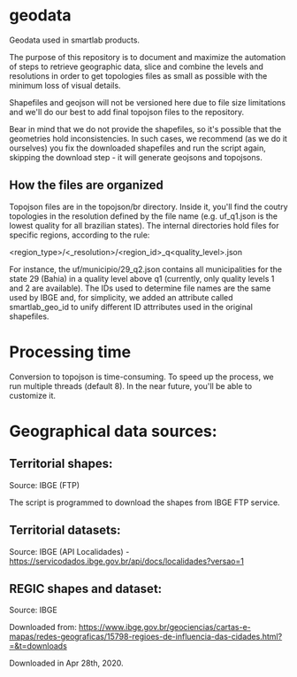 # geodata
Geodata used in smartlab products.

The purpose of this repository is to document and maximize the automation of steps to retrieve geographic data, slice and combine the levels and resolutions in order to get topologies files as small as possible with the minimum loss of visual details.

Shapefiles and geojson will not be versioned here due to file size limitations and we'll do our best to add final topojson files to the repository.

Bear in mind that we do not provide the shapefiles, so it's possible that the geometries hold inconsistencies. In such cases, we recommend (as we do it ourselves) you fix the downloaded shapefiles and run the script again, skipping the download step - it will generate geojsons and topojsons.

## How the files are organized

Topojson files are in the topojson/br directory. Inside it, you'll find the coutry topologies in the resolution defined by the file name (e.g. uf_q1.json is the lowest quality for all brazilian states). The internal directories hold files for specific regions, according to the rule:

<region_type>/<_resolution>/<region_id>_q<quality_level>.json
  
For instance, the uf/municipio/29_q2.json contains all municipalities for the state 29 (Bahia) in a quality level above q1 (currently, only quality levels 1 and 2 are available). The IDs used to determine file names are the same used by IBGE and, for simplicity, we added an attribute called smartlab_geo_id to unify different ID attrributes used in the original shapefiles.

# Processing time
Conversion to topojson is time-consuming. To speed up the process, we run multiple threads (default 8). In the near future, you'll be able to customize it.

# Geographical data sources:
## Territorial shapes:
Source: IBGE (FTP)

The script is programmed to download the shapes from IBGE FTP service.

## Territorial datasets:
Source: IBGE (API Localidades) - https://servicodados.ibge.gov.br/api/docs/localidades?versao=1

## REGIC shapes and dataset:
Source: IBGE

Downloaded from: https://www.ibge.gov.br/geociencias/cartas-e-mapas/redes-geograficas/15798-regioes-de-influencia-das-cidades.html?=&t=downloads

Downloaded in Apr 28th, 2020.
